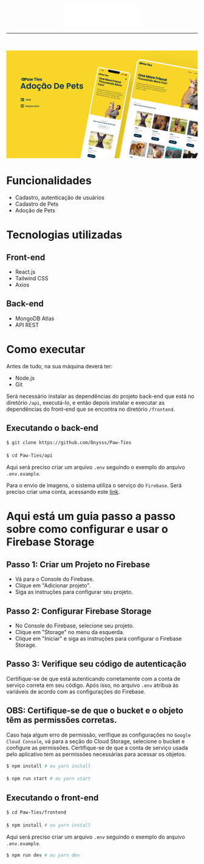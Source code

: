 <div align="center">
  <img width="200" src="frontend/src/assets/logo.png">
</div>

<hr>
<br>

![Logo](frontend/src/assets/thumbnail.png)

# Funcionalidades
- Cadastro, autenticação de usuários
- Cadastro de Pets
- Adoção de Pets

# Tecnologias utilizadas

## Front-end
- React.js
- Tailwind CSS
- Axios

## Back-end
- MongoDB Atlas
- API REST

# Como executar
Antes de tudo, na sua máquina deverá ter:
- Node.js
- Git

Será necessário instalar as dependências do projeto back-end que está no diretório `/api`, executá-lo, e então depois instalar e executar as dependências do front-end que se encontra no diretório `/frontend`.

## Executando o back-end
```bash
$ git clone https://github.com/Dnysss/Paw-Ties

$ cd Paw-Ties/api

```
Aqui será preciso criar um arquivo `.env` seguindo o exemplo do arquivo `.env.example`.

Para o envio de imagens, o sistema utiliza o serviço do `Firebase`. Será preciso criar uma conta, acessando este <a href="https://firebase.google.com/">link</a>.
# Aqui está um guia passo a passo sobre como configurar e usar o Firebase Storage
## Passo 1: Criar um Projeto no Firebase
- Vá para o Console do Firebase.
- Clique em "Adicionar projeto".
- Siga as instruções para configurar seu projeto.
## Passo 2: Configurar Firebase Storage
- No Console do Firebase, selecione seu projeto.
- Clique em "Storage" no menu da esquerda.
- Clique em "Iniciar" e siga as instruções para configurar o Firebase Storage.

## Passo 3: Verifique seu código de autenticação
Certifique-se de que está autenticando corretamente com a conta de serviço correta em seu código.
 Após isso, no arquivo `.env` atribua às variáveis de acordo com as configurações do Firebase.

## OBS: Certifique-se de que o bucket e o objeto têm as permissões corretas.
Caso haja algum erro de permissão, verifique as configurações no `Google Cloud Console`, vá para a seção do Cloud Storage, selecione o bucket e configure as permissões. Certifique-se de que a conta de serviço usada pelo aplicativo tem as permissões necessárias para acessar os objetos.

```bash
$ npm install # ou yarn install

$ npm run start # ou yarn start
```
## Executando o front-end
```bash
$ cd Paw-Ties/frontend

$ npm install # ou yarn install
```

Aqui será preciso criar um arquivo `.env` seguindo o exemplo do arquivo `.env.example`.

```bash
$ npm run dev # ou yarn dev
```
